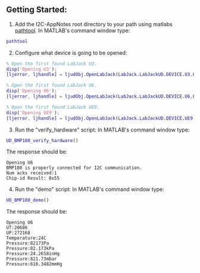 ## Getting Started:
1. Add the I2C-AppNotes root directory to your path using matlabs [pathtool](http://www.mathworks.com/help/matlab/ref/pathtool.html).  In MATLAB's command window type:
  ```matlab
  pathtool
  ```

2. Configure what device is going to be opened:

  ```matlab
  % Open the first found LabJack U3.
  disp('Opening U3');
  [ljerror, ljhandle] = ljudObj.OpenLabJack(LabJack.LabJackUD.DEVICE.U3,LabJack.LabJackUD.CONNECTION.USB,'0',true,0);

  % Open the first found LabJack U6.
  disp('Opening U6');
  [ljerror, ljhandle] = ljudObj.OpenLabJack(LabJack.LabJackUD.DEVICE.U6,LabJack.LabJackUD.CONNECTION.USB,'0',true,0);

  % Open the first found LabJack UE9.
  disp('Opening UE9');
  [ljerror, ljhandle] = ljudObj.OpenLabJack(LabJack.LabJackUD.DEVICE.UE9,LabJack.LabJackUD.CONNECTION.USB,'0',true,0);
  ```

3. Run the "verify_hardware" script:
  In MATLAB's command window type:

  ```matlab
  UD_BMP180_verify_hardware()
  ```

  The response should be:

  ```
  Opening U6
  BMP180 is properly connected for I2C communication.
  Num acks received:1
  Chip-id Result: 0x55
  ```

4. Run the "demo" script:
  In MATLAB's command window type:
  ```matlab
  UD_BMP180_demo()
  ```

  The response should be:
  ```
  Opening U6
  UT:20686
  UP:272168
  Temperature:24C
  Pressure:82173Pa
  Pressure:82.173kPa
  Pressure:24.2658inHg
  Pressure:821.73mbar
  Pressure:616.3482mmHg
  ```